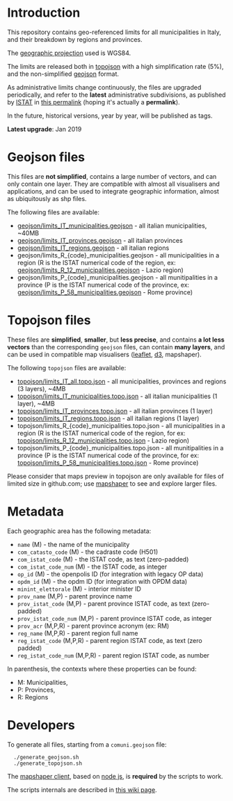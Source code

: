 # Introduction

This repository contains geo-referenced limits for all municipalities in Italy,
and their breakdown by regions and provinces.

The [geographic projection](https://github.com/d3/d3-geo) used is WGS84.

The limits are released both in [topojson](https://github.com/topojson/topojson) with a high simplification rate (5%),
and the non-simplified [geojson](https://geojson.org/) format.

As administrative limits change continuously, the files are upgraded periodically, and refer to the **latest** administrative subdivisions, as published by [ISTAT](https://www.istat.it/) in [this permalink](https://www.istat.it/it/archivio/222527) (hoping it's actually a **permalink**).

In the future, historical versions, year by year, will be published as tags.

**Latest upgrade**: Jan 2019

# Geojson files
This files are **not simplified**, contains a large number of vectors, and can only contain one layer.
They are compatible with almost all visualisers and applications, and can be used to integrate geographic information,
almost as ubiquitously as shp files.

The following files are available:
- [geojson/limits_IT_municipalities.geojson](https://github.com/openpolis/geojson-italy/blob/master/geojson/limits_IT_municipalities.geojson) - all italian municipalities, ~40MB
- [geojson/limits_IT_provinces.geojson](https://github.com/openpolis/geojson-italy/blob/master/geojson/limits_IT_provinces.geojson) - all italian provinces
- [geojson/limits_IT_regions.geojson](https://github.com/openpolis/geojson-italy/blob/master/geojson/limits_IT_regions.geojson) - all italian regions
- geojson/limits_R_{code}_municipalities.geojson - all municipalities in a region (R is the ISTAT numerical code of the region, ex: [geojson/limits_R_12_municipalities.geojson](https://github.com/openpolis/geojson-italy/blob/master/geojson/limits_R_12_municipalities.geojson) - Lazio region)
- geojson/limits_P_{code}_municipalities.geojson - all munitipalities in a province (P is the ISTAT numerical code of the province, ex: [geojson/limits_P_58_municipalities.geojson](https://github.com/openpolis/geojson-italy/blob/master/geojson/limits_P_58_municipalities.geojson) - Rome province)

# Topojson files
These files are **simplified**, **smaller**, but **less precise**, and contains **a lot less vectors** than the corresponding `geojson` files, can contain **many layers**, and can be used in compatible map visualisers ([leaflet](https://webkid.io/blog/maps-with-leaflet-and-topojson/), [d3](https://bl.ocks.org/almccon/410b4eb5cad61402c354afba67a878b8), mapshaper).

The following `topojson` files are available:
- [topojson/limits_IT_all.topo.json](https://github.com/openpolis/geojson-italy/blob/master/topojson/limits_IT_all.topo.json) - all municipalities, provinces and regions (3 layers), ~4MB
- [topojson/limits_IT_municipalities.topo.json](https://github.com/openpolis/geojson-italy/blob/master/topojson/limits_IT_municipalities.topo.json) - all italian municipalities (1 layer), ~4MB
- [topojson/limits_IT_provinces.topo.json](https://github.com/openpolis/geojson-italy/blob/master/topojson/limits_IT_provinces.topo.json) - all italian provinces (1 layer)
- [topojson/limits_IT_regions.topo.json](https://github.com/openpolis/geojson-italy/blob/master/topojson/limits_IT_regions.topo.json) - all italian regions (1 layer)
- topojson/limits_R_{code}_municipalities.topo.json - all municipalities in a region (R is the ISTAT numerical code of the region, for ex: [topojson/limits_R_12_municipalities.topo.json](https://github.com/openpolis/geojson-italy/blob/master/topojson/limits_R_12_municipalities.topo.json) - Lazio region)
- topojson/limits_P_{code}_municipalities.topo.json - all munitipalities in a province (P is the ISTAT numerical code of the province, for ex: [topojson/limits_P_58_municipalities.topo.json](https://github.com/openpolis/geojson-italy/blob/master/topojson/limits_P_58_municipalities.topo.json) - Rome province)

Please consider that maps preview in topojson are only available for files of limited size in github.com; use [mapshaper](https://mapshaper.org) to see and explore larger files.

# Metadata
Each geographic area has the following metadata:
- `name` (M) - the name of the municipality
- `com_catasto_code` (M) - the cadraste code (H501)
- `com_istat_code` (M) - the ISTAT code, as text (zero-padded)
- `com_istat_code_num` (M) - the ISTAT code, as integer
- `op_id` (M) - the openpolis ID (for integration with legacy OP data)
- `opdm_id` (M) - the opdm ID (for integration with OPDM data)
- `minint_elettorale` (M) - interior minister ID
- `prov_name` (M,P) - parent province name
- `prov_istat_code` (M,P) - parent province ISTAT code, as text (zero-padded)
- `prov_istat_code_num` (M,P) - parent province ISTAT code, as integer
- `prov_acr` (M,P,R) - parent province acronym (ex: RM)
- `reg_name` (M,P,R) - parent region full name
- `reg_istat_code` (M,P,R) - parent region ISTAT code, as text (zero padded)
- `reg_istat_code_num` (M,P,R) - parent region ISTAT code, as number

In parenthesis, the contexts where these properties can be found:
- M: Municipalities,
- P: Provinces,
- R: Regions

# Developers
To generate all files, starting from a `comuni.geojson` file:
```
  ./generate_geojson.sh
  ./generate_topojson.sh
```
The [mapshaper client](https://github.com/mbloch/mapshaper), based on [node js](https://nodejs.org/en/), is **required** by the scripts to work.

The scripts internals are described in [this wiki page](https://github.com/openpolis/geojson-italy/wiki/How-to-generate-the-limits-files).
